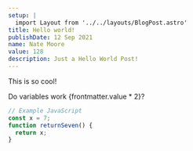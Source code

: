 ```yaml
---
setup: |
  import Layout from '../../layouts/BlogPost.astro'
title: Hello world!
publishDate: 12 Sep 2021
name: Nate Moore
value: 128
description: Just a Hello World Post!
---
```


This is so cool!

Do variables work {frontmatter.value \* 2}?

```javascript
// Example JavaScript
const x = 7;
function returnSeven() {
  return x;
}
```
